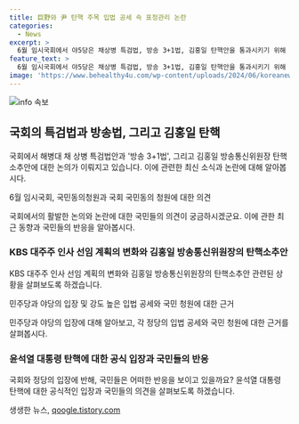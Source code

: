 ```yaml
---
title: 巨野와 尹 탄핵 주목 입법 공세 속 표정관리 논란
categories:
  - News
excerpt: >
  6월 임시국회에서 야5당은 채상병 특검법, 방송 3+1법, 김홍일 탄핵안을 통과시키기 위해 공세를 펼치고 있다. 민주당은 김홍일 탄핵안에는 거리를 두면서도, 윤석열 대통령 탄핵에 대한 국민동의청원은 시기상조라고 주장하고 있다. 국회의장의 법안 상정 여부와 김홍일 방통위원장의 사퇴 가능성이 남아 있는 가운데, 야당은 대통령실에 대한 현안질의와 대정부질문을 계획하고 있으며, 국민청원 동의자가 증가하고 있는 상황이다. 윤석열 대통령 탄핵에 대한 입장을 신중하게 취하고 있는 민주당은, 일단은 다른 법안에 집중하고 있는 상황이다.
feature_text: >
  6월 임시국회에서 야5당은 채상병 특검법, 방송 3+1법, 김홍일 탄핵안을 통과시키기 위해 공세를 펼치고 있다. 민주당은 김홍일 탄핵안에는 거리를 두면서도, 윤석열 대통령 탄핵에 대한 국민동의청원은 시기상조라고 주장하고 있다. 국회의장의 법안 상정 여부와 김홍일 방통위원장의 사퇴 가능성이 남아 있는 가운데, 야당은 대통령실에 대한 현안질의와 대정부질문을 계획하고 있으며, 국민청원 동의자가 증가하고 있는 상황이다. 윤석열 대통령 탄핵에 대한 입장을 신중하게 취하고 있는 민주당은, 일단은 다른 법안에 집중하고 있는 상황이다.
image: 'https://www.behealthy4u.com/wp-content/uploads/2024/06/koreanews.jpg'
---
```


<p><img src="https://www.behealthy4u.com/wp-content/uploads/2024/06/koreanews.jpg" alt="info 속보" /></p>

<h2 data-ke-size="size26">국회의 특검법과 방송법, 그리고 김홍일 탄핵</h2>

<p>국회에서 해병대 채 상병 특검법안과 '방송 3+1법', 그리고 김홍일 방송통신위원장 탄핵소추안에 대한 논의가 이뤄지고 있습니다. 이에 관련한 최신 소식과 논란에 대해 알아봅시다.</p>

<p data-ke-size="size16">6월 임시국회, 국민동의청원과 국회 국민동의 청원에 대한 의견</p>

<p>국회에서의 활발한 논의와 논란에 대한 국민들의 의견이 궁금하시겠군요. 이에 관한 최근 동향과 국민들의 반응을 알아봅시다.</p>

<h3>KBS 대주주 인사 선임 계획의 변화와 김홍일 방송통신위원장의 탄핵소추안</h3>

<p>KBS 대주주 인사 선임 계획의 변화와 김홍일 방송통신위원장의 탄핵소추안 관련된 상황을 살펴보도록 하겠습니다.</p>

<p data-ke-size="size16">민주당과 야당의 입장 및 강도 높은 입법 공세와 국민 청원에 대한 근거</p>

<p>민주당과 야당의 입장에 대해 알아보고, 각 정당의 입법 공세와 국민 청원에 대한 근거를 살펴봅시다.</p>

<h3>윤석열 대통령 탄핵에 대한 공식 입장과 국민들의 반응</h3>

<p>국회와 정당의 입장에 반해, 국민들은 어떠한 반응을 보이고 있을까요? 윤석열 대통령 탄핵에 대한 공식적인 입장과 국민들의 의견을 살펴보도록 하겠습니다.</p>
생생한 뉴스, <a href="https://qoogle.tistory.com" rel="dofollow">qoogle.tistory.com</a>


